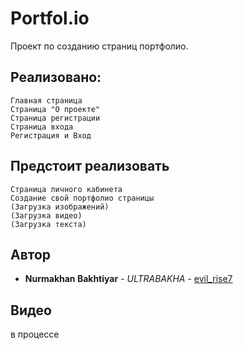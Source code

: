 # Portfol.io
Проект по созданию страниц портфолио.
## Реализовано:
```
Главная страница
Страница "О проекте"
Страница регистрации
Страница входа
Регистрация и Вход
```
## Предстоит реализовать
```
Страница личного кабинета
Создание свой портфолио страницы
(Загрузка изображений)
(Загрузка видео)
(Загрузка текста)
```
## Автор
* **Nurmakhan Bakhtiyar** - *ULTRABAKHA* - [evil_rise7](https://github.com/evilrise7)
## Видео
в процессе
